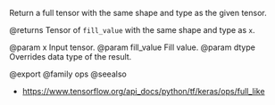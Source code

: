 Return a full tensor with the same shape and type as the given tensor.

@returns
    Tensor of `fill_value` with the same shape and type as `x`.

@param x Input tensor.
@param fill_value Fill value.
@param dtype Overrides data type of the result.

@export
@family ops
@seealso
+ <https://www.tensorflow.org/api_docs/python/tf/keras/ops/full_like>
